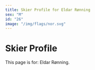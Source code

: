 ```yaml
---
title: Skier Profile for Eldar Rønning
sex: "M"
id: "26"
image: "/img/flags/nor.svg" 
---
```


# Skier Profile

This page is for: Eldar Rønning.
    
